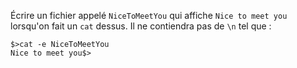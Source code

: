 Écrire un fichier appelé `NiceToMeetYou` qui affiche `Nice to meet you` lorsqu'on fait un `cat` dessus. Il ne contiendra pas de `\n` tel que :

```shell
$>cat -e NiceToMeetYou
Nice to meet you$>
```